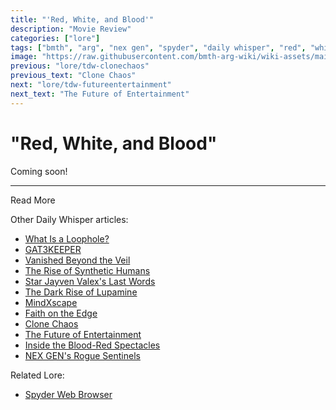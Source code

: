 ```yaml
---
title: "'Red, White, and Blood'"
description: "Movie Review"
categories: ["lore"]
tags: ["bmth", "arg", "nex gen", "spyder", "daily whisper", "red", "white", "blood"]
image: "https://raw.githubusercontent.com/bmth-arg-wiki/wiki-assets/main/lore/webbrowser/dailywhisper/red-300x300.png"
previous: "lore/tdw-clonechaos"
previous_text: "Clone Chaos"
next: "lore/tdw-futureentertainment"
next_text: "The Future of Entertainment"
---
```

# "Red, White, and Blood"

Coming soon!

***

Read More

Other Daily Whisper articles:

- [What Is a Loophole?](tdw-loophole)
- [GAT3KEEPER](tdw-gatekeeper)
- [Vanished Beyond the Veil](tdw-vanished)
- [The Rise of Synthetic Humans](tdw-riseofsynth)
- [Star Jayven Valex's Last Words](tdw-valexlastwords)
- [The Dark Rise of Lupamine](tdw-riseoflupamine)
- [MindXscape](tdw-mindxscape)
- [Faith on the Edge](tdw-faithedge)
- [Clone Chaos](tdw-clonechaos)
- [The Future of Entertainment](tdw-futureentertainment)
- [Inside the Blood-Red Spectacles](tdw-bloodredspectacles)
- [NEX GEN's Rogue Sentinels](tdw-roguesentinels)

Related Lore:

- [Spyder Web Browser](webbrowser)